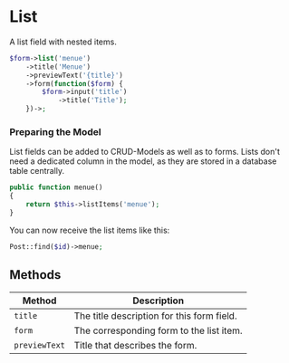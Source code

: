 # List

A list field with nested items.

```php
$form->list('menue')
    ->title('Menue')
    ->previewText('{title}')
    ->form(function($form) {
        $form->input('title')
            ->title('Title');
    })->;
```

### Preparing the Model

List fields can be added to CRUD-Models as well as to forms. Lists don't need a dedicated column in the model, as they are stored in a database table centrally.

```php
public function menue()
{
    return $this->listItems('menue');
}
```

You can now receive the list items like this:

```php
Post::find($id)->menue;
```

## Methods

| Method        | Description                                |
| ------------- | ------------------------------------------ |
| `title`       | The title description for this form field. |
| `form`        | The corresponding form to the list item.   |
| `previewText` | Title that describes the form.             |
